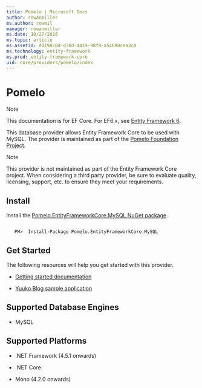 ```yaml
---
title: Pomelo | Microsoft Docs
author: rowanmiller
ms.author: rowmil
manager: rowanmiller
ms.date: 10/27/2016
ms.topic: article
ms.assetid: d0198c04-d30d-4419-98f8-a54690cea3c8
ms.technology: entity-framework
ms.prod: entity-framework-core 
uid: core/providers/pomelo/index
---
```

# Pomelo

> [!NOTE]
> This documentation is for EF Core. For EF6.x, see [Entity Framework 6](../../../ef6/index.md).

This database provider allows Entity Framework Core to be used with MySQL. The provider is maintained as part of the [Pomelo Foundation Project](https://github.com/PomeloFoundation/Pomelo.EntityFrameworkCore.MySql).

> [!NOTE]
> This provider is not maintained as part of the Entity Framework Core project. When considering a third party provider, be sure to evaluate quality, licensing, support, etc. to ensure they meet your requirements.

## Install

Install the [Pomelo.EntityFrameworkCore.MySQL NuGet package](https://www.nuget.org/packages/Pomelo.EntityFrameworkCore.MySQL).

<!-- literal_block"ids  "classes  "xml:space": "preserve", "backrefs  "linenos": false, "dupnames  : "csharp",", highlight_args}, "names": [] -->
````text

   PM>  Install-Package Pomelo.EntityFrameworkCore.MySQL
````

## Get Started

The following resources will help you get started with this provider.
* [Getting started documentation](https://github.com/PomeloFoundation/Pomelo.EntityFrameworkCore.MySql/blob/master/README.md#getting-started)

* [Yuuko Blog sample application](https://github.com/Kagamine/YuukoBlog-NETCore-MySql)

## Supported Database Engines

* MySQL

## Supported Platforms

* .NET Framework (4.5.1 onwards)

* .NET Core

* Mono (4.2.0 onwards)
